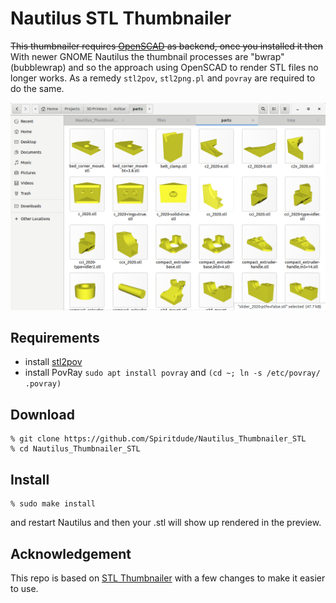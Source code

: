 # Nautilus STL Thumbnailer

~~This thumbnailer requires [OpenSCAD](https://openscad.org) as backend, once you installed it then~~ 
With newer GNOME Nautilus the thumbnail processes are "bwrap" (bubblewrap) and so the approach using OpenSCAD to render STL files no longer works. 
As a remedy `stl2pov`, `stl2png.pl` and `povray` are required to do the same.

![](https://raw.githubusercontent.com/Spiritdude/Nautilus_Thumbnailer_STL/master/imgs/screenshot.png)

## Requirements
- install [stl2pov](https://github.com/Spiritdude/stl2pov)
- install PovRay `sudo apt install povray` and `(cd ~; ln -s /etc/povray/ .povray)`

## Download
```
% git clone https://github.com/Spiritdude/Nautilus_Thumbnailer_STL
% cd Nautilus_Thumbnailer_STL
```

## Install

```
% sudo make install
```

and restart Nautilus and then your .stl will show up rendered in the preview.

## Acknowledgement

This repo is based on [STL Thumbnailer](https://www.thingiverse.com/thing:258653/) with a few changes to make it easier to use.


